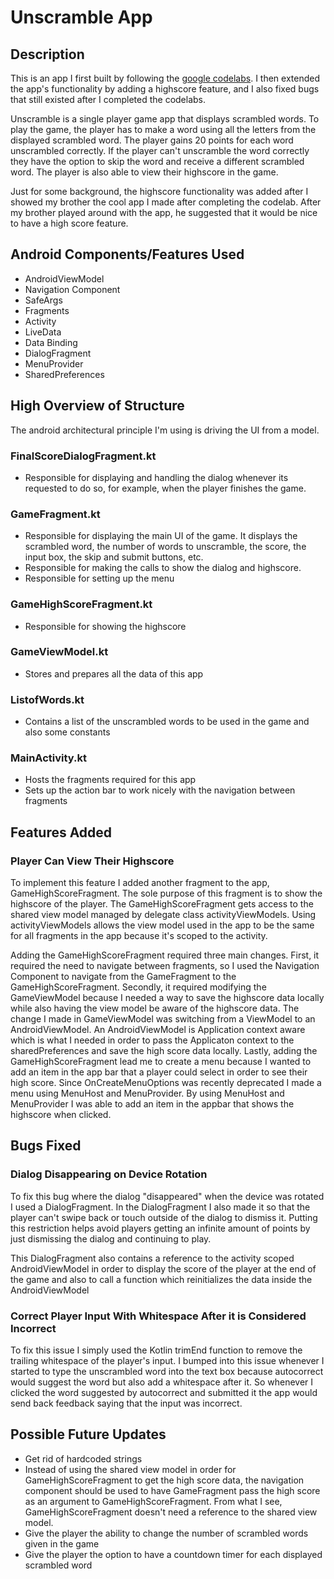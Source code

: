 # Unscramble App
## Description
This is an app I first built by following the [google codelabs](https://developer.android.com/courses/pathways/android-basics-kotlin-unit-3-pathway-3). I then extended the app's functionality by adding a highscore feature, and I also fixed bugs that still existed after I completed the codelabs.

Unscramble is a single player game app that displays scrambled words. To play the game, the player has to make a word using all the letters from the displayed scrambled word. The player gains 20 points for each word unscrambled correctly. If the player can't unscramble the word correctly they have the option to skip the word and receive a different scrambled word. The player is also able to view their highscore in the game.

Just for some background, the highscore functionality was added after I showed my brother the cool app I made after completing the codelab. After my brother played around with the app, he suggested that it would be nice to have a high score feature.

## Android Components/Features Used
* AndroidViewModel
* Navigation Component
* SafeArgs
* Fragments
* Activity
* LiveData
* Data Binding
* DialogFragment
* MenuProvider
* SharedPreferences

## High Overview of Structure
The android architectural principle I'm using is driving the UI from a model.
### FinalScoreDialogFragment.kt
* Responsible for displaying and handling the dialog whenever its requested to do so, for example, when the player finishes the game.
### GameFragment.kt
* Responsible for displaying the main UI of the game. It displays the scrambled word, the number of words to unscramble, the score, the input box, the skip and submit buttons, etc. 
* Responsible for making the calls to show the dialog and highscore.
* Responsible for setting up the menu
### GameHighScoreFragment.kt
* Responsible for showing the highscore
### GameViewModel.kt
* Stores and prepares all the data of this app
### ListofWords.kt
* Contains a list of the unscrambled words to be used in the game and also some constants
### MainActivity.kt
* Hosts the fragments required for this app
* Sets up the action bar to work nicely with the navigation between fragments

## Features Added
### Player Can View Their Highscore
To implement this feature I added another fragment to the app, GameHighScoreFragment. The sole purpose of this fragment is to show the highscore of the player. The GameHighScoreFragment gets access to the shared view model managed by delegate class activityViewModels. Using activityViewModels allows the view model used in the app to be the same for all fragments in the app because it's scoped to the activity. 

Adding the GameHighScoreFragment required three main changes. First, it required the need to navigate between fragments, so I used the Navigation Component to navigate from the GameFragment to the GameHighScoreFragment. Secondly, it required modifying the GameViewModel because I needed a way to save the highscore data locally while also having the view model be aware of the highscore data. The change I made in GameViewModel was switching from a ViewModel to an AndroidViewModel. An AndroidViewModel is Application context aware which is what I needed in order to pass the Applicaton context to the sharedPreferences and save the high score data locally. Lastly, adding the GameHighScoreFragment lead me to create a menu because I wanted to add an item in the app bar that a player could select in order to see their high score. Since OnCreateMenuOptions was recently deprecated I made a menu using MenuHost and MenuProvider. By using MenuHost and MenuProvider I was able to add an item in the appbar that shows the highscore when clicked.

## Bugs Fixed
### Dialog Disappearing on Device Rotation
To fix this bug where the dialog "disappeared" when the device was rotated I used a DialogFragment. In the DialogFragment I also made it so that the player can't swipe back or touch outside of the dialog to dismiss it. Putting this restriction helps avoid players getting an infinite amount of points by just dismissing the dialog and continuing to play.

This DialogFragment also contains a reference to the activity scoped AndroidViewModel in order to display the score of the player at the end of the game and also to call a function which reinitializes the data inside the AndroidViewModel
### Correct Player Input With Whitespace After it is Considered Incorrect
To fix this issue I simply used the Kotlin trimEnd function to remove the trailing whitespace of the player's input. I bumped into this issue whenever I started to type the unscrambled word into the text box because autocorrect would suggest the word but also add a whitespace after it. So whenever I clicked the word suggested by autocorrect and submitted it the app would send back feedback saying that the input was incorrect.

## Possible Future Updates
* Get rid of hardcoded strings
* Instead of using the shared view model in order for GameHighScoreFragment to get the high score data, the navigation component should be used to have GameFragment pass the high score as an argument to GameHighScoreFragment. From what I see, GameHighScoreFragment doesn't need a reference to the shared view model.
* Give the player the ability to change the number of scrambled words given in the game
* Give the player the option to have a countdown timer for each displayed scrambled word

